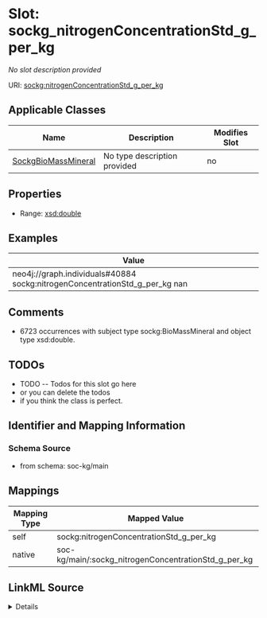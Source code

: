 

# Slot: sockg_nitrogenConcentrationStd_g_per_kg


_No slot description provided_





URI: [sockg:nitrogenConcentrationStd_g_per_kg](http://www.semanticweb.org/sockg/ontologies/2024/0/soil-carbon-ontology/nitrogenConcentrationStd_g_per_kg)



<!-- no inheritance hierarchy -->





## Applicable Classes

| Name | Description | Modifies Slot |
| --- | --- | --- |
| [SockgBioMassMineral](../classes/SockgBioMassMineral.md) | No type description provided |  no  |







## Properties

* Range: [xsd:double](http://www.w3.org/2001/XMLSchema#double)






## Examples

| Value |
| --- |
| neo4j://graph.individuals#40884 sockg:nitrogenConcentrationStd_g_per_kg nan |

## Comments

* 6723 occurrences with subject type sockg:BioMassMineral and object type xsd:double.

## TODOs

* TODO -- Todos for this slot go here
* or you can delete the todos
* if you think the class is perfect.

## Identifier and Mapping Information







### Schema Source


* from schema: soc-kg/main




## Mappings

| Mapping Type | Mapped Value |
| ---  | ---  |
| self | sockg:nitrogenConcentrationStd_g_per_kg |
| native | soc-kg/main/:sockg_nitrogenConcentrationStd_g_per_kg |




## LinkML Source

<details>
```yaml
name: sockg_nitrogenConcentrationStd_g_per_kg
description: No slot description provided
todos:
- TODO -- Todos for this slot go here
- or you can delete the todos
- if you think the class is perfect.
comments:
- 6723 occurrences with subject type sockg:BioMassMineral and object type xsd:double.
examples:
- value: neo4j://graph.individuals#40884 sockg:nitrogenConcentrationStd_g_per_kg nan
from_schema: soc-kg/main
rank: 1000
slot_uri: sockg:nitrogenConcentrationStd_g_per_kg
alias: sockg_nitrogenConcentrationStd_g_per_kg
domain_of:
- sockg_BioMassMineral
range: double

```
</details>